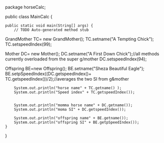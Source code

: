 package horseCalc;

public class MainCalc {

	public static void main(String[] args) {
		// TODO Auto-generated method stub
GrandMother TC= new GrandMother(); 
TC.setname("A Tempting Chick");
TC.setspeedIndex(99);

Mother DC= new Mother();
DC.setname("A First Down Chick");//all methods currently overloaded from the super g/mother
DC.setspeedIndex(94);

Offspring BE=new Offspring();
BE.setname("Sheza Beautiful Eagle");
BE.setpSpeedIndex((DC.getspeedIndex()+ TC.getspeedIndex())/2);//averages the two SI from g&mother

		

		System.out.println("horse name" + TC.getname() );
		System.out.println("Speed index" + TC.getspeedIndex());
		
		
		System.out.println("momma horse name" + DC.getname());
		System.out.println("moma SI" + DC.getspeedIndex());
		
		System.out.println("offspring name" + BE.getname());
		System.out.println("offspring SI" + BE.getpSpeedIndex());
	}

}
